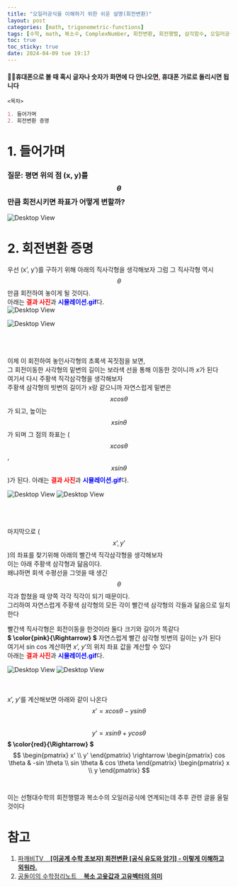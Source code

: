 ```yaml
---
title: "오일러공식을 이해하기 위한 쉬운 설명(회전변환)"
layout: post
categories: [math, trigonometric-functions]
tags: [수학, math, 복소수, ComplexNumber, 회전변환, 회전행렬, 삼각함수, 오일러공식, 미분, 적분]
toc: true
toc_sticky: true
date: 2024-04-09 tue 19:17
---
```


<!-- MathJax Script for this post only -->
<script type="text/javascript" async
  src="https://cdnjs.cloudflare.com/ajax/libs/mathjax/2.7.7/MathJax.js?config=TeX-AMS-MML_HTMLorMML">
</script>
<script type="text/x-mathjax-config">
  MathJax.Hub.Config({
    tex2jax: {
      inlineMath: [ ['$','$'], ['\\(','\\)'] ],
      displayMath: [ ['$$','$$'], ['\\[','\\]'] ],
      processEscapes: true
    }
  });
</script>
#### 🙅‍♂️휴대폰으로 볼 때 혹시 글자나 숫자가 화면에 다 안나오면<span style="color:red">**,**</span> 휴대폰 가로로 돌리시면 됩니다


```md
<목차>

1. 들어가며
2. 회전변환 증명
```

# 1. 들어가며
### 질문: 평면 위의 점 (x, y)를 $$\theta$$만큼 회전시키면 좌표가 어떻게 변할까?
![Desktop View](/assets/img/math/Trigonometric_Functions/euler's_formula_1/1.png)

# 2. 회전변환 증명
우선 (x’, y’)를 구하기 위해 아래의 직사각형을 생각해보자
그럼 그 직사각형 역시 $$\theta$$만큼 회전하여 놓이게 될 것이다.<br>
아래는 <span style="color:red">**결과 사진**</span>과 <span style="color:blue">**시뮬레이션.gif**</span>다. <br>
![Desktop View](/assets/img/math/Trigonometric_Functions/euler's_formula_1/2.png)

![Desktop View](https://github.com/joonk2/math/raw/main/complex-number/euler-formula/part1/rotation1.gif)
<br><br><br><br>

이제 이 회전하여 놓인사각형의 초록색 꼭짓점을 보면, <br>
그 회전이동한 사각형의 밑변의 길이는 보라색 선을 통해 이동한 것이니까 $x$가 된다 <br> 
여기서 다시 주황색 직각삼각형을 생각해보자 <br>
주황색 삼각형의 빗변의 길이가 x랑 같으니까  자연스럽게 밑변은 $$xcos \theta$$가 되고, 높이는 
$$x sin \theta$$가 되며 그 점의 좌표는 ($$x cos \theta$$, $$x sin \theta$$)가 된다.
아래는 <span style="color:red">**결과 사진**</span>과 <span style="color:blue">**시뮬레이션.gif**</span>다. <br>

![Desktop View](/assets/img/math/Trigonometric_Functions/euler's_formula_1/3.png)
![Desktop View](https://github.com/joonk2/math/raw/main/complex-number/euler-formula/part2/part2.gif)
<br><br><br><br>

마지막으로 ($$x’, y’$$)의 좌표를 찾기위해 아래의 빨간색 직각삼각형을 생각해보자 <br>
이는 아래 주황색 삼각형과 닮음이다. <br>
왜냐하면 회색 수평선을 그엇을 때 생긴 $$\theta$$각과 합쳤을 때 양쪽 각각 직각이 되기 때문이다. <br>
그리하여 자연스럽게 주황색 삼각형의 모든 각이 빨간색 삼각형의 각들과 닮음으로 일치한다 <br>

빨간색 직사각형은 회전이동을 한것이라 둘다 크기와 길이가 똑같다 <br>
**$ \color{pink}{\Rightarrow} $** 자연스럽게 빨간 삼각형 빗변의 길이는 y가 된다 <br> 
여기서 sin cos 계산하면 $x’$, $y’$의 위치 좌표 값을 계산할 수 있다 <br>
아래는 <span style="color:red">**결과 사진**</span>과 <span style="color:blue">**시뮬레이션.gif**</span>다. <br>

![Desktop View](/assets/img/math/Trigonometric_Functions/euler's_formula_1/4.png)
![Desktop View](https://github.com/joonk2/math/raw/main/complex-number/euler-formula/part3/part3.gif)
<br><br><br>

$x’$, $y’$를 계산해보면 아래와 같이 나온다 <br>
$$x’ = xcos \theta - y sin \theta$$ <br>
$$y’ = x sin \theta + y cos \theta$$
**$ \color{red}{\Rightarrow} $**
$$
\begin{pmatrix} x' \\ y' \end{pmatrix} \rightarrow \begin{pmatrix} cos \theta & -sin \theta \\ sin \theta & cos \theta \end{pmatrix} \begin{pmatrix} x \\ y \end{pmatrix}
$$
<br><br>
이는 선형대수학의 회전행렬과 복소수의 오일러공식에 연계되는데 추후 관련 글을 올릴 것이다

# 참고
1. [파깨비TV &nbsp;&nbsp; **[이공계 수학 초보자] 회전변환 [공식 유도와 암기] - 이렇게 이해하고 외워라.**](https://www.youtube.com/watch?v=OVPyMijFiEQ&t=179s)
2. [공돌이의 수학정리노트 &nbsp;&nbsp; **복소 고윳값과 고유벡터의 의미**](https://www.youtube.com/watch?v=QWZXf3ChoxI)